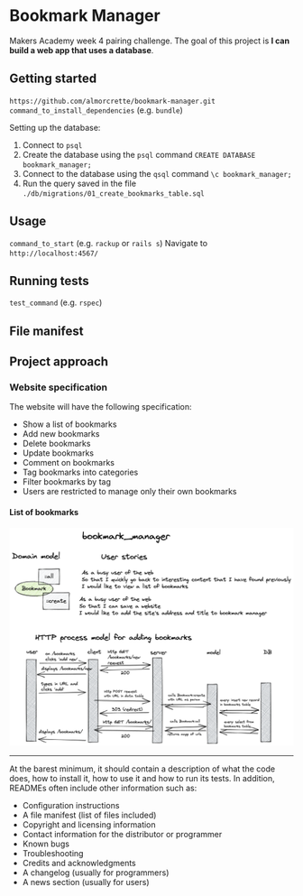 # Bookmark Manager

Makers Academy week 4 pairing challenge. The goal of this project is **I can build a web app that uses a database**.

## Getting started

`https://github.com/almorcrette/bookmark-manager.git`
`command_to_install_dependencies` (e.g. `bundle`)

Setting up the database:
1. Connect to `psql`
2. Create the database using the `psql` command `CREATE DATABASE bookmark_manager;`
3. Connect to the database using the `qsql` command `\c bookmark_manager;`
4. Run the query saved in the file `./db/migrations/01_create_bookmarks_table.sql`

## Usage

`command_to_start` (e.g. `rackup` or `rails s`)
Navigate to `http://localhost:4567/`


## Running tests

`test_command` (e.g. `rspec`)

## File manifest

## Project approach

### Website specification

The website will have the following specification:
* Show a list of bookmarks
* Add new bookmarks
* Delete bookmarks
* Update bookmarks
* Comment on bookmarks
* Tag bookmarks into categories
* Filter bookmarks by tag
* Users are restricted to manage only their own bookmarks

#### List of bookmarks

![](./bookmark_manager-02.png)


----------------------------------------------

At the barest minimum, it should contain a description of what the code does, how to install it, how to use it and how to run its tests. In addition, READMEs often include other information such as:

- Configuration instructions
- A file manifest (list of files included)
- Copyright and licensing information
- Contact information for the distributor or programmer
- Known bugs
- Troubleshooting
- Credits and acknowledgments
- A changelog (usually for programmers)
- A news section (usually for users)
